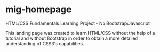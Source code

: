 # mig-homepage
HTML/CSS Fundamentals Learning Project - No Bootstrap/Javascript

This landing page was created to learn HTML/CSS without the help of a tutorial and without Bootstrap in order to obtain a more detailed understanding of CSS3's capabilities.
